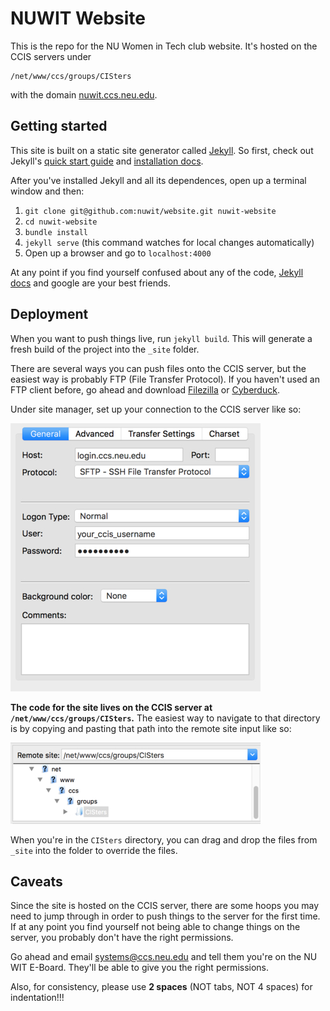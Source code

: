 # NUWIT Website
This is the repo for the NU Women in Tech club website. It's hosted on the CCIS servers under
```
/net/www/ccs/groups/CISters
```
with the domain [nuwit.ccs.neu.edu](http://nuwit.ccs.neu.edu).


## Getting started
This site is built on a static site generator called [Jekyll](https://jekyllrb.com/). So first, check out Jekyll's [quick start guide](https://jekyllrb.com/docs/quickstart/) and [installation docs](https://jekyllrb.com/docs/installation/).

After you've installed Jekyll and all its dependences, open up a terminal window and then:

1. `git clone git@github.com:nuwit/website.git nuwit-website`
1. `cd nuwit-website`
1. `bundle install`
1. `jekyll serve` (this command watches for local changes automatically)
1. Open up a browser and go to `localhost:4000`

At any point if you find yourself confused about any of the code, [Jekyll docs](https://jekyllrb.com/docs/home/) and google are your best friends.


## Deployment
When you want to push things live, run `jekyll build`. This will generate a fresh build of the project into the `_site` folder.

There are several ways you can push files onto the CCIS server, but the easiest way is probably FTP (File Transfer Protocol). If you haven't used an FTP client before, go ahead and download [Filezilla](https://filezilla-project.org/download.php?type=client) or [Cyberduck](https://cyberduck.io/?l=en).

Under site manager, set up your connection to the CCIS server like so:

![](img/ftp.jpg)

**The code for the site lives on the CCIS server at `/net/www/ccs/groups/CISters`.** The easiest way to navigate to that directory is by copying and pasting that path into the remote site input like so:

![](img/path.jpg)

When you're in the `CISters` directory, you can drag and drop the files from `_site` into the folder to override the files.


## Caveats
Since the site is hosted on the CCIS server, there are some hoops you may need to jump through in order to push things to the server for the first time. If at any point you find yourself not being able to change things on the server, you probably don't have the right permissions.

Go ahead and email [systems@ccs.neu.edu](mailto:systems@ccs.neu.edu) and tell them you're on the NU WIT E-Board. They'll be able to give you the right permissions.

Also, for consistency, please use **2 spaces** (NOT tabs, NOT 4 spaces) for indentation!!!
